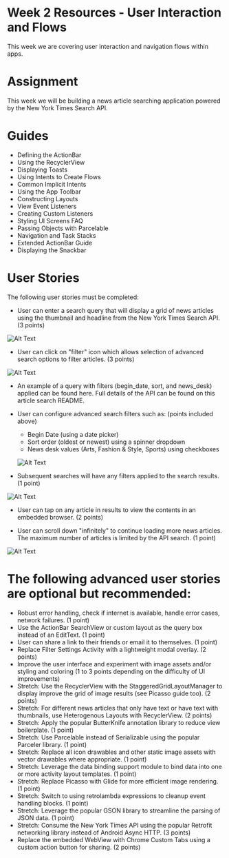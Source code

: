 # Week 2 Resources - User Interaction and Flows

This week we are covering user interaction and navigation flows within apps.

# Assignment

This week we will be building a news article searching application powered by the New York Times Search API.

# Guides
* Defining the ActionBar
* Using the RecyclerView
* Displaying Toasts
* Using Intents to Create Flows
* Common Implicit Intents
* Using the App Toolbar
* Constructing Layouts
* View Event Listeners
* Creating Custom Listeners
* Styling UI Screens FAQ
* Passing Objects with Parcelable
* Navigation and Task Stacks
* Extended ActionBar Guide
* Displaying the Snackbar
# User Stories

The following user stories must be completed:

* User can enter a search query that will display a grid of news articles using the thumbnail and headline from the New York Times Search API. (3 points)

![Alt Text](https://media.giphy.com/media/U4FcvrR2cmughXOADN/giphy.gif)

* User can click on "filter" icon which allows selection of advanced search options to filter articles. (3 points)

![Alt Text](https://media.giphy.com/media/SXfW2bTYJby54bmOkc/giphy.gif)

* An example of a query with filters (begin_date, sort, and news_desk) applied can be found here. Full details of the API can be found on this article search README.

* User can configure advanced search filters such as: (points included above)
  - Begin Date (using a date picker)
  - Sort order (oldest or newest) using a spinner dropdown
  - News desk values (Arts, Fashion & Style, Sports) using checkboxes
  
  ![Alt Text](https://media.giphy.com/media/ZGIQxHPQQIZGGesVLT/giphy.gif)
  
* Subsequent searches will have any filters applied to the search results. (1 point)

![Alt Text](https://media.giphy.com/media/SXfW2bTYJby54bmOkc/giphy.gif)

* User can tap on any article in results to view the contents in an embedded browser. (2 points)

* User can scroll down "infinitely" to continue loading more news articles. The maximum number of articles is limited by the API search. (1 point)

![Alt Text](https://media.giphy.com/media/ZEHnHJZu85Qt3LO7t4/giphy.gif)

# The following advanced user stories are optional but recommended:

* Robust error handling, check if internet is available, handle error cases, network failures. (1 point)
* Use the ActionBar SearchView or custom layout as the query box instead of an EditText. (1 point)
* User can share a link to their friends or email it to themselves. (1 point)
* Replace Filter Settings Activity with a lightweight modal overlay. (2 points)
* Improve the user interface and experiment with image assets and/or styling and coloring (1 to 3 points depending on the difficulty of UI improvements)
* Stretch: Use the RecyclerView with the StaggeredGridLayoutManager to display improve the grid of image results (see Picasso guide too). (2 points)
* Stretch: For different news articles that only have text or have text with thumbnails, use Heterogenous Layouts with RecyclerView. (2 points)
* Stretch: Apply the popular ButterKnife annotation library to reduce view boilerplate. (1 point)
* Stretch: Use Parcelable instead of Serializable using the popular Parceler library. (1 point)
* Stretch: Replace all icon drawables and other static image assets with vector drawables where appropriate. (1 point)
* Stretch: Leverage the data binding support module to bind data into one or more activity layout templates. (1 point)
* Stretch: Replace Picasso with Glide for more efficient image rendering. (1 point)
* Stretch: Switch to using retrolambda expressions to cleanup event handling blocks. (1 point)
* Stretch: Leverage the popular GSON library to streamline the parsing of JSON data. (1 point)
* Stretch: Consume the New York Times API using the popular Retrofit networking library instead of Android Async HTTP. (3 points)
* Replace the embedded WebView with Chrome Custom Tabs using a custom action button for sharing. (2 points)

  
